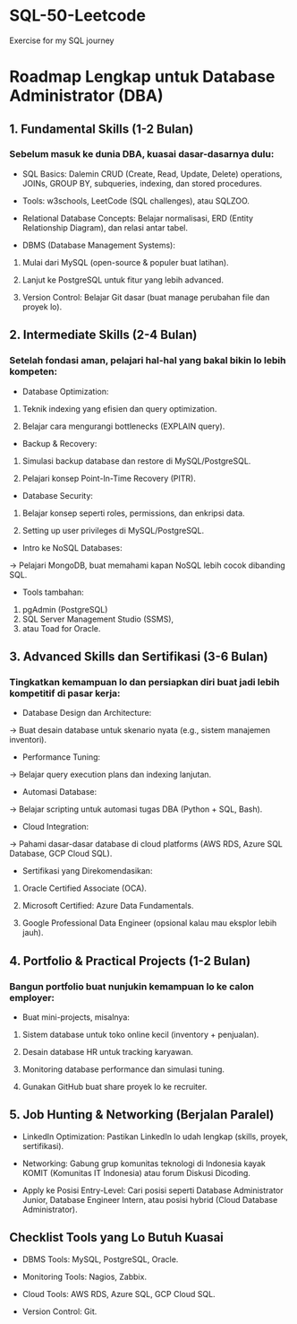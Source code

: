 # SQL-50-Leetcode
Exercise for my SQL journey


# Roadmap Lengkap untuk Database Administrator (DBA)
## 1. Fundamental Skills (1-2 Bulan)
### Sebelum masuk ke dunia DBA, kuasai dasar-dasarnya dulu:

- SQL Basics: Dalemin CRUD (Create, Read, Update, Delete) operations, JOINs, GROUP BY, subqueries, indexing, dan stored procedures.

- Tools: w3schools, LeetCode (SQL challenges), atau SQLZOO.

- Relational Database Concepts: Belajar normalisasi, ERD (Entity Relationship Diagram), dan relasi antar tabel.

- DBMS (Database Management Systems):

1. Mulai dari MySQL (open-source & populer buat latihan).

2. Lanjut ke PostgreSQL untuk fitur yang lebih advanced.

3. Version Control: Belajar Git dasar (buat manage perubahan file dan proyek lo).

## 2. Intermediate Skills (2-4 Bulan)
### Setelah fondasi aman, pelajari hal-hal yang bakal bikin lo lebih kompeten:

- Database Optimization:

1. Teknik indexing yang efisien dan query optimization.

2. Belajar cara mengurangi bottlenecks (EXPLAIN query).

- Backup & Recovery:

1. Simulasi backup database dan restore di MySQL/PostgreSQL.

2. Pelajari konsep Point-In-Time Recovery (PITR).

- Database Security:

1. Belajar konsep seperti roles, permissions, dan enkripsi data.

2. Setting up user privileges di MySQL/PostgreSQL.

- Intro ke NoSQL Databases:

-> Pelajari MongoDB, buat memahami kapan NoSQL lebih cocok dibanding SQL.

- Tools tambahan:

1. pgAdmin (PostgreSQL)
2. SQL Server Management Studio (SSMS),
3. atau Toad for Oracle.

## 3. Advanced Skills dan Sertifikasi (3-6 Bulan)
### Tingkatkan kemampuan lo dan persiapkan diri buat jadi lebih kompetitif di pasar kerja:

- Database Design dan Architecture:

-> Buat desain database untuk skenario nyata (e.g., sistem manajemen inventori).

- Performance Tuning:

-> Belajar query execution plans dan indexing lanjutan.

- Automasi Database:

-> Belajar scripting untuk automasi tugas DBA (Python + SQL, Bash).
  
- Cloud Integration:

-> Pahami dasar-dasar database di cloud platforms (AWS RDS, Azure SQL Database, GCP Cloud SQL).

- Sertifikasi yang Direkomendasikan:

1. Oracle Certified Associate (OCA).

2. Microsoft Certified: Azure Data Fundamentals.

3. Google Professional Data Engineer (opsional kalau mau eksplor lebih jauh).

## 4. Portfolio & Practical Projects (1-2 Bulan)
### Bangun portfolio buat nunjukin kemampuan lo ke calon employer:

- Buat mini-projects, misalnya:

1. Sistem database untuk toko online kecil (inventory + penjualan).

2. Desain database HR untuk tracking karyawan.

3. Monitoring database performance dan simulasi tuning.

4. Gunakan GitHub buat share proyek lo ke recruiter.

## 5. Job Hunting & Networking (Berjalan Paralel)
- LinkedIn Optimization: Pastikan LinkedIn lo udah lengkap (skills, proyek, sertifikasi).

- Networking: Gabung grup komunitas teknologi di Indonesia kayak KOMIT (Komunitas IT Indonesia) atau forum Diskusi Dicoding.

- Apply ke Posisi Entry-Level: Cari posisi seperti Database Administrator Junior, Database Engineer Intern, atau posisi hybrid (Cloud Database Administrator).

## Checklist Tools yang Lo Butuh Kuasai
- DBMS Tools: MySQL, PostgreSQL, Oracle.

- Monitoring Tools: Nagios, Zabbix.

- Cloud Tools: AWS RDS, Azure SQL, GCP Cloud SQL.

- Version Control: Git.
